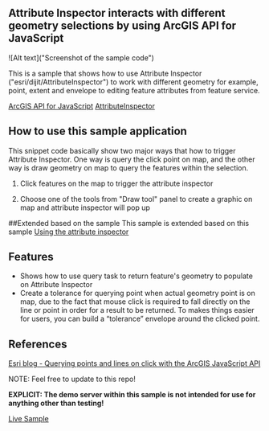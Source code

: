 ## Attribute Inspector interacts with different geometry selections by using ArcGIS API for JavaScript

![Alt text]("Screenshot of the sample code")

This is a sample that shows how to use Attribute Inspector ("esri/dijit/AttributeInspector") to work with different geometry for example, point, extent and envelope to editing feature attributes from feature service.

[ArcGIS API for JavaScript](https://developers.arcgis.com/javascript/)
[AttributeInspector ](https://developers.arcgis.com/javascript/jsapi/attributeinspector-amd.html)

## How to use this sample application 

This snippet code basically show two major ways that how to trigger Attribute Inspector. One way is query the click point on map, and the other way is draw geometry on map to query the features within the selection.

1. Click features on the map to trigger the attribute inspector

2. Choose one of the tools from "Draw tool" panel to create a graphic on map and attribute inspector will pop up

##Extended based on the sample
This sample is extended based on this sample [Using the attribute inspector](https://developers.arcgis.com/javascript/jssamples/ed_attribute_inspector.html)


## Features

* Shows how to use query task to return feature's geometry to populate on Attribute Inspector
* Create a tolerance for querying point when actual geometry point is on map, due to the fact that mouse click is required to fall directly on the line or point in order for a result to be returned. To makes things easier for users, you can build a “tolerance” envelope around the clicked point.

## References
[Esri blog - Querying points and lines on click with the ArcGIS JavaScript API](http://blogs.esri.com/esri/arcgis/2009/01/15/querying-points-and-lines-on-click-with-the-arcgis-javascript-api/)

NOTE: Feel free to update to this repo!

**EXPLICIT: The demo server within this sample is not intended for use for anything other than testing!**

[Live Sample](http://esri.github.io/developer-support/web-js/geometry-selection-with-attribute-inspector/index.html)

